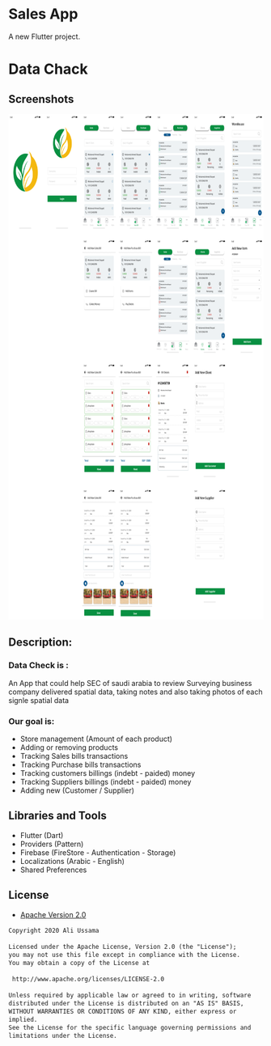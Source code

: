 # Sales App

A new Flutter project.
# Data Chack

Screenshots
-------------

<img src="screenshots/screen_1.png" height="1000" alt="Screenshot"/>

## Description:

### Data Check is :
An App that could help SEC of saudi arabia to review Surveying business company delivered spatial data, taking notes and also taking photos of each signle spatial data


### Our goal is:
- Store management (Amount of each product)
- Adding or removing products
- Tracking Sales bills transactions
- Tracking Purchase bills transactions
- Tracking customers billings (indebt - paided) money
- Tracking Suppliers billings (indebt - paided) money
- Adding new (Customer / Supplier)


## Libraries and Tools
- Flutter (Dart)
- Providers (Pattern)
- Firebase (FireStore - Authentication - Storage)
- Localizations (Arabic - English)
- Shared Preferences

## License

* [Apache Version 2.0](http://www.apache.org/licenses/LICENSE-2.0.html)

```
Copyright 2020 Ali Ussama

Licensed under the Apache License, Version 2.0 (the "License");
you may not use this file except in compliance with the License.
You may obtain a copy of the License at

 http://www.apache.org/licenses/LICENSE-2.0

Unless required by applicable law or agreed to in writing, software
distributed under the License is distributed on an "AS IS" BASIS,
WITHOUT WARRANTIES OR CONDITIONS OF ANY KIND, either express or implied.
See the License for the specific language governing permissions and
limitations under the License.
```
